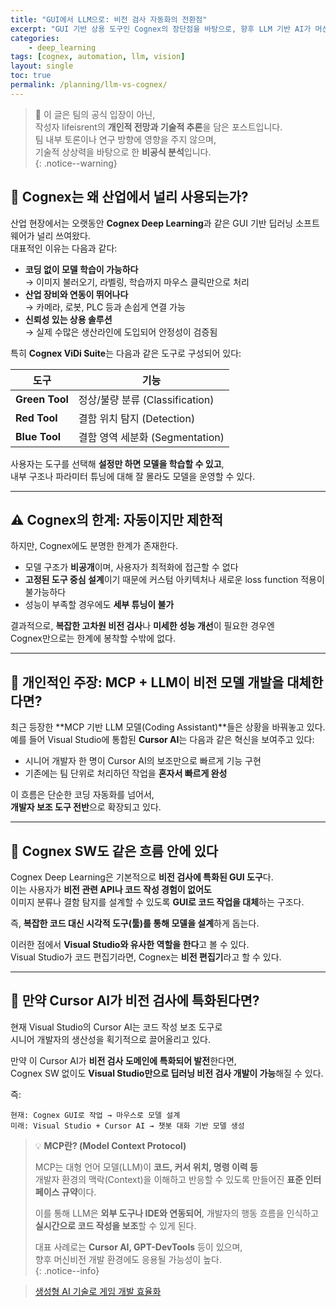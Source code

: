 ```yaml
---
title: "GUI에서 LLM으로: 비전 검사 자동화의 전환점"
excerpt: "GUI 기반 상용 도구인 Cognex의 장단점을 바탕으로, 향후 LLM 기반 AI가 머신비전 모델 개발을 어떻게 변화시킬 수 있을지에 대해 개인적 관점을 정리한다."
categories:
    - deep_learning
tags: [cognex, automation, llm, vision]
layout: single
toc: true
permalink: /planning/llm-vs-cognex/
---
```


> 📌 이 글은 팀의 공식 입장이 아닌,  
> 작성자 lifeisrent의 **개인적 전망과 기술적 추론**을 담은 포스트입니다.  
> 팀 내부 토론이나 연구 방향에 영향을 주지 않으며,  
> 기술적 상상력을 바탕으로 한 **비공식 분석**입니다.  
{: .notice--warning}


## 🧠 Cognex는 왜 산업에서 널리 사용되는가?

산업 현장에서는 오랫동안 **Cognex Deep Learning**과 같은 GUI 기반 딥러닝 소프트웨어가 널리 쓰여왔다.  
대표적인 이유는 다음과 같다:

- **코딩 없이 모델 학습이 가능하다**  
  → 이미지 불러오기, 라벨링, 학습까지 마우스 클릭만으로 처리
- **산업 장비와 연동이 뛰어나다**  
  → 카메라, 로봇, PLC 등과 손쉽게 연결 가능
- **신뢰성 있는 상용 솔루션**  
  → 실제 수많은 생산라인에 도입되어 안정성이 검증됨

특히 **Cognex ViDi Suite**는 다음과 같은 도구로 구성되어 있다:

| 도구 | 기능 |
|------|------|
| **Green Tool** | 정상/불량 분류 (Classification) |
| **Red Tool**   | 결함 위치 탐지 (Detection) |
| **Blue Tool**  | 결함 영역 세분화 (Segmentation) |

사용자는 도구를 선택해 **설정만 하면 모델을 학습할 수 있고**,  
내부 구조나 파라미터 튜닝에 대해 잘 몰라도 모델을 운영할 수 있다.

---

## ⚠️ Cognex의 한계: 자동이지만 제한적

하지만, Cognex에도 분명한 한계가 존재한다.

- 모델 구조가 **비공개**이며, 사용자가 최적화에 접근할 수 없다
- **고정된 도구 중심 설계**이기 때문에 커스텀 아키텍처나 새로운 loss function 적용이 불가능하다
- 성능이 부족할 경우에도 **세부 튜닝이 불가**

결과적으로, **복잡한 고차원 비전 검사**나 **미세한 성능 개선**이 필요한 경우엔  
Cognex만으로는 한계에 봉착할 수밖에 없다.

---

## 🤖 개인적인 주장: MCP + LLM이 비전 모델 개발을 대체한다면?

최근 등장한 **MCP 기반 LLM 모델(Coding Assistant)**들은 상황을 바꿔놓고 있다.  
예를 들어 Visual Studio에 통합된 **Cursor AI**는 다음과 같은 혁신을 보여주고 있다:

- 시니어 개발자 한 명이 Cursor AI의 보조만으로 빠르게 기능 구현
- 기존에는 팀 단위로 처리하던 작업을 **혼자서 빠르게 완성**

이 흐름은 단순한 코딩 자동화를 넘어서,  
**개발자 보조 도구 전반**으로 확장되고 있다.

---

## 🧠 Cognex SW도 같은 흐름 안에 있다

Cognex Deep Learning은 기본적으로 **비전 검사에 특화된 GUI 도구**다.  
이는 사용자가 **비전 관련 API나 코드 작성 경험이 없어도**  
이미지 분류나 결함 탐지를 설계할 수 있도록 **GUI로 코드 작업을 대체**하는 구조다.

즉, **복잡한 코드 대신 시각적 도구(툴)를 통해 모델을 설계**하게 돕는다.

이러한 점에서 **Visual Studio와 유사한 역할을 한다**고 볼 수 있다.  
Visual Studio가 코드 편집기라면, Cognex는 **비전 편집기**라고 할 수 있다.

---

## 🔮 만약 Cursor AI가 비전 검사에 특화된다면?

현재 Visual Studio의 Cursor AI는 코드 작성 보조 도구로  
시니어 개발자의 생산성을 획기적으로 끌어올리고 있다.

만약 이 Cursor AI가 **비전 검사 도메인에 특화되어 발전**한다면,  
Cognex SW 없이도 **Visual Studio만으로 딥러닝 비전 검사 개발이 가능**해질 수 있다.

즉:

```text
현재: Cognex GUI로 작업 → 마우스로 모델 설계
미래: Visual Studio + Cursor AI → 챗봇 대화 기반 모델 생성
```

> 💡 **MCP란? (Model Context Protocol)**  
>  
> MCP는 대형 언어 모델(LLM)이 **코드, 커서 위치, 명령 이력 등**  
> 개발자 환경의 맥락(Context)을 이해하고 반응할 수 있도록 만들어진 **표준 인터페이스 규약**이다.  
>  
> 이를 통해 LLM은 **외부 도구나 IDE와 연동되어**, 개발자의 행동 흐름을 인식하고 **실시간으로 코드 작성을 보조**할 수 있게 된다.  
>  
> 대표 사례로는 **Cursor AI, GPT-DevTools** 등이 있으며,  
> 향후 머신비전 개발 환경에도 응용될 가능성이 높다.  
{: .notice--info}

> [생성형 AI 기술로 게임 개발 효율화](https://www.aitimes.com/news/articleView.html?idxno=170671)  
